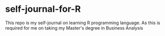 # self-journal-for-R
This repo is my self-journal on learning R programming language. As this is required for me on taking my Master's degree in Business Analysis
